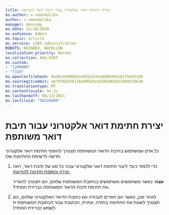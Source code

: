 ```yaml
---
title: יצירת חתימת דואר אלקטרוני עבור תיבת דואר משותפת
ms.author: v-smandalika
author: v-smandalika
manager: dansimp
ms.date: 12/18/2020
ms.audience: Admin
ms.topic: article
ms.service: o365-administration
ROBOTS: NOINDEX, NOFOLLOW
localization_priority: Normal
ms.collection: Adm_O365
ms.custom:
- "1200009"
- "7310"
ms.openlocfilehash: 0a48c4590093ce92ba331a4d603b61b175683149
ms.sourcegitcommit: ab75f66355116e995b3cb5505465b31989339e28
ms.translationtype: MT
ms.contentlocale: he-IL
ms.lasthandoff: 08/13/2021
ms.locfileid: "58326890"
---
```

# <a name="create-an-email-signature-for-a-shared-mailbox"></a>יצירת חתימת דואר אלקטרוני עבור תיבת דואר משותפת

כל אדם שמשתמש בתיבת הדואר המשותפת תצטרך להוסיף חתימת דואר אלקטרוני חדשה לרשימת החתימות שלו.

1. כדי ללמוד כיצד ליצור חתימת דואר אלקטרוני עבור כל סוג של תיבת דואר, ראה [יצירה והוספת חתימה להודעות.](https://support.office.com/article/8ee5d4f4-68fd-464a-a1c1-0e1c80bb27f2)

    **עצה**: כאשר משתמשים משתמשים בכתובת המשותפת שלהם, הם תצטרך להגדיר את חתימת תיבת הדואר המשותפת כברירת המחדל.
1. לאחר מכן, כאשר הם חוזרים לעבודה עם כתובת הדואר האלקטרוני שלהם, הם תצטרך לשנות את החתימה בחזרה. אחרת, הכתובת עבור הכתובת המשותפת ת לשמש כברירת המחדל.